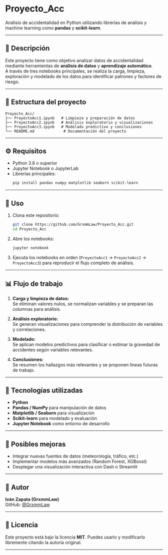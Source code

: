 # Proyecto_Acc

Análisis de accidentalidad en Python utilizando librerías de análisis y machine learning como **pandas** y **scikit-learn**.

---

## 📘 Descripción

Este proyecto tiene como objetivo analizar datos de accidentalidad mediante herramientas de **análisis de datos** y **aprendizaje automático**.  
A través de tres notebooks principales, se realiza la carga, limpieza, exploración y modelado de los datos para identificar patrones y factores de riesgo.

---

## 📂 Estructura del proyecto

```
Proyecto_Acc/
├── ProyectoAcc1.ipynb   # Limpieza y preparación de datos
├── ProyectoAcc2.ipynb   # Análisis exploratorio y visualizaciones
├── ProyectoAcc3.ipynb   # Modelado predictivo y conclusiones
└── README.md             # Documentación del proyecto
```

---

## ⚙️ Requisitos

- Python 3.8 o superior  
- Jupyter Notebook o JupyterLab  
- Librerías principales:
  ```bash
  pip install pandas numpy matplotlib seaborn scikit-learn
  ```

---

## 🚀 Uso

1. Clona este repositorio:
   ```bash
   git clone https://github.com/GrxmmLaw/Proyecto_Acc.git
   cd Proyecto_Acc
   ```

2. Abre los notebooks:
   ```bash
   jupyter notebook
   ```

3. Ejecuta los notebooks en orden (`ProyectoAcc1` → `ProyectoAcc2` → `ProyectoAcc3`) para reproducir el flujo completo de análisis.

---

## 📊 Flujo de trabajo

1. **Carga y limpieza de datos:**  
   Se eliminan valores nulos, se normalizan variables y se preparan las columnas para análisis.

2. **Análisis exploratorio:**  
   Se generan visualizaciones para comprender la distribución de variables y correlaciones.

3. **Modelado:**  
   Se aplican modelos predictivos para clasificar o estimar la gravedad de accidentes según variables relevantes.

4. **Conclusiones:**  
   Se resumen los hallazgos más relevantes y se proponen líneas futuras de trabajo.

---

## 🧠 Tecnologías utilizadas

- **Python**  
- **Pandas / NumPy** para manipulación de datos  
- **Matplotlib / Seaborn** para visualización  
- **Scikit-learn** para modelado y evaluación  
- **Jupyter Notebook** como entorno de desarrollo

---

## 🧩 Posibles mejoras

- Integrar nuevas fuentes de datos (meteorología, tráfico, etc.)  
- Implementar modelos más avanzados (Random Forest, XGBoost)  
- Desplegar una visualización interactiva con Dash o Streamlit  

---

## 👤 Autor

**Iván Zapata (GrxmmLaw)**  
GitHub: [@GrxmmLaw](https://github.com/GrxmmLaw)

---

## 📄 Licencia

Este proyecto está bajo la licencia **MIT**. Puedes usarlo y modificarlo libremente citando la autoría original.

---
